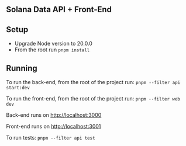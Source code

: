 ## Solana Data API + Front-End

## Setup

- Upgrade Node version to 20.0.0
- From the root run `pnpm install` 

## Running
To run the back-end, from the root of the project run: `pnpm --filter api start:dev`

To run the front-end, from the root of the project run: `pnpm --filter web dev`

Back-end runs on [http://localhost:3000](http://localhost:3000/)

Front-end runs on [http://localhost:3001](http://localhost:3001/)

To run tests: `pnpm --filter api test`